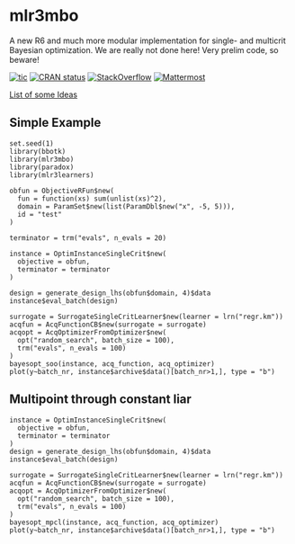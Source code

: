 # mlr3mbo

A new R6 and much more modular implementation for single- and multicrit Bayesian optimization.
We are really not done here! Very prelim code, so beware!

<!-- badges: start -->
[![tic](https://github.com/mlr-org/mlr3mbo/workflows/tic/badge.svg?branch=master)](https://github.com/mlr-org/mlr3mbo/actions)
[![CRAN status](https://www.r-pkg.org/badges/version/mlr3mbo)](https://cran.r-project.org/package=mlr3mbo)
[![StackOverflow](https://img.shields.io/badge/stackoverflow-mlr3-orange.svg)](https://stackoverflow.com/questions/tagged/mlr3)
[![Mattermost](https://img.shields.io/badge/chat-mattermost-orange.svg)](https://lmmisld-lmu-stats-slds.srv.mwn.de/mlr_invite/)
<!-- badges: end -->

[List of some Ideas](https://github.com/mb706/okmbo/tree/master/todo-files)

## Simple Example

```{r example}
set.seed(1)
library(bbotk)
library(mlr3mbo)
library(paradox)
library(mlr3learners)

obfun = ObjectiveRFun$new(
  fun = function(xs) sum(unlist(xs)^2),
  domain = ParamSet$new(list(ParamDbl$new("x", -5, 5))),
  id = "test"
)

terminator = trm("evals", n_evals = 20)

instance = OptimInstanceSingleCrit$new(
  objective = obfun, 
  terminator = terminator
)

design = generate_design_lhs(obfun$domain, 4)$data
instance$eval_batch(design)

surrogate = SurrogateSingleCritLearner$new(learner = lrn("regr.km"))
acqfun = AcqFunctionCB$new(surrogate = surrogate)
acqopt = AcqOptimizerFromOptimizer$new(
  opt("random_search", batch_size = 100), 
  trm("evals", n_evals = 100)
)
bayesopt_soo(instance, acq_function, acq_optimizer)
plot(y~batch_nr, instance$archive$data()[batch_nr>1,], type = "b")
```

## Multipoint through constant liar

```{r cl_example}
instance = OptimInstanceSingleCrit$new(
  objective = obfun, 
  terminator = terminator
)
design = generate_design_lhs(obfun$domain, 4)$data
instance$eval_batch(design)

surrogate = SurrogateSingleCritLearner$new(learner = lrn("regr.km"))
acqfun = AcqFunctionCB$new(surrogate = surrogate)
acqopt = AcqOptimizerFromOptimizer$new(
  opt("random_search", batch_size = 100), 
  trm("evals", n_evals = 100)
)
bayesopt_mpcl(instance, acq_function, acq_optimizer)
plot(y~batch_nr, instance$archive$data()[batch_nr>1,], type = "b")
```
